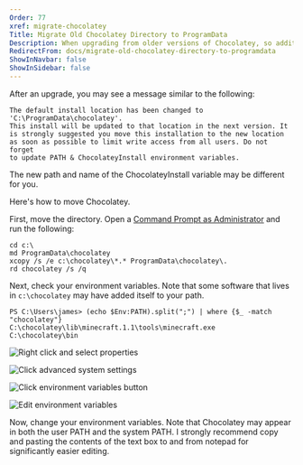 ```yaml
---
Order: 77
xref: migrate-chocolatey
Title: Migrate Old Chocolatey Directory to ProgramData
Description: When upgrading from older versions of Chocolatey, so additional steps need to be completed
RedirectFrom: docs/migrate-old-chocolatey-directory-to-programdata
ShowInNavbar: false
ShowInSidebar: false
---
```


After an upgrade, you may see a message similar to the following:

```shell
The default install location has been changed to 'C:\ProgramData\chocolatey'.
This install will be updated to that location in the next version. It
is strongly suggested you move this installation to the new location
as soon as possible to limit write access from all users. Do not forget
to update PATH & ChocolateyInstall environment variables.
```

The new path and name of the ChocolateyInstall variable may be different for you.

Here's how to move Chocolatey.

First, move the directory.  Open a [Command Prompt as Administrator](https://www.howtogeek.com/howto/windows-vista/run-a-command-as-administrator-from-the-windows-vista-run-box/) and run the following:

```shell
cd c:\
md ProgramData\chocolatey
xcopy /s /e c:\chocolatey\*.* ProgramData\chocolatey\.
rd chocolatey /s /q
```

Next, check your environment variables. Note that some software that lives in `c:\chocolatey` may have added itself to your path.

```shell
PS C:\Users\james> (echo $Env:PATH).split(";") | where {$_ -match "chocolatey"}
C:\chocolatey\lib\minecraft.1.1\tools\minecraft.exe
C:\chocolatey\bin
```

![Right click and select properties](https://i.imgur.com/Xser6iG.png)

![Click advanced system settings](https://i.imgur.com/6SsGw9v.png)

![Click environment variables button](https://i.imgur.com/N6YtQSk.png)

![Edit environment variables](https://i.imgur.com/Bszc7qg.png)

Now, change your environment variables. Note that Chocolatey may appear in both the user PATH and the system PATH. I strongly recommend copy and pasting the contents of the text box to and from notepad for significantly easier editing.
